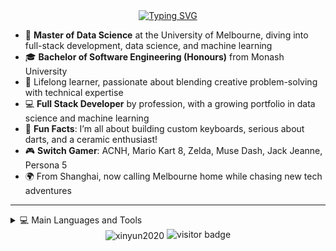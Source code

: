 <div align="center">
  <!--
  <a href="https://www.gautamkrishnar.com/"><img src="https://media.giphy.com/media/hvRJCLFzcasrR4ia7z/giphy.gif" width="25px"></a>
  -->
<a href="https://git.io/typing-svg"><img src="https://readme-typing-svg.demolab.com?font=Fira+Code&duration=3000&pause=500&color=27EBF7&center=true&vCenter=true&multiline=true&width=435&height=100&lines=Hello+World%2C+Nice+to+meet+you!;I'm+Xinyun" alt="Typing SVG" /></a>

</div>

- 📖 **Master of Data Science** at the University of Melbourne, diving into full-stack development, data science, and machine learning
- 🎓 **Bachelor of Software Engineering (Honours)** from Monash University
- 🌱 Lifelong learner, passionate about blending creative problem-solving with technical expertise
- 💻 **Full Stack Developer** by profession, with a growing portfolio in data science and machine learning
- 🎯 **Fun Facts**: I’m all about building custom keyboards, serious about darts, and a ceramic enthusiast!
- 🎮 **Switch Gamer**: ACNH, Mario Kart 8, Zelda, Muse Dash, Jack Jeanne, Persona 5
- 🌍 From Shanghai, now calling Melbourne home while chasing new tech adventures

---

<details>
  <summary>💻 Main Languages and Tools </summary>

👨‍💻 Programming Languages

[![My Skills](https://skillicons.dev/icons?i=javascript,typescript,py,go,bash,java,rust,r,matlab,swift&theme=dark&perline=20)](https://skillicons.dev)

🧠 AI / Data Science / ML

[![My Skills](https://skillicons.dev/icons?i=pytorch,tensorflow,opencv,anaconda&theme=dark&perline=20)](https://skillicons.dev)

🛠️ Development Tools / IDEs

[![My Skills](https://skillicons.dev/icons?i=vscode,pycharm,eclipse,neovim,vim,visualstudio,obsidian&theme=dark&perline=20)](https://skillicons.dev)

📦 Package / Dependency Management

[![My Skills](https://skillicons.dev/icons?i=npm,pnpm,bun,deno,anaconda&theme=dark&perline=20)](https://skillicons.dev)

🌐 Frontend Frameworks / Tools

[![My Skills](https://skillicons.dev/icons?i=react,vue,angular,nextjs,vite,vitest,babel,html,css&theme=dark&perline=20)](https://skillicons.dev)

🌍 Backend Frameworks / Platforms

[![My Skills](https://skillicons.dev/icons?i=nodejs,express,django,flask,dotnet,firebase,graphql,prisma&theme=dark&perline=20)](https://skillicons.dev)

💻 Operating Systems / Environments

[![My Skills](https://skillicons.dev/icons?i=linux,ubuntu,arch,windows,raspberrypi&theme=dark&perline=20)](https://skillicons.dev)

📡 Cloud / DevOps / Infra

[![My Skills](https://skillicons.dev/icons?i=docker,kubernetes,ansible,jenkins,aws,azure,gcp,openshift&theme=dark&perline=20)](https://skillicons.dev)

🧰 Other Tools & Platforms

[![My Skills](https://skillicons.dev/icons?i=github,git,bitbucket,stackoverflow,gmail,latex,postman,powershell,elasticsearch,electron,jest,figma&theme=dark&perline=20)](https://skillicons.dev)

</details>

<div align="center">

<img align="center" src="https://github-readme-stats.vercel.app/api/top-langs?username=xinyun2020&show_icons=true&locale=en&layout=compact" alt="xinyun2020" />
  
<img src="https://visitor-badge.laobi.icu/badge?page_id=xinyun2020.xinyun2020" alt="visitor badge"/>       

</div>

<!--
**XinYun2020/XinYun2020** is a ✨ _special_ ✨ repository because its `README.md` (this file) appears on your GitHub profile.

Here are some ideas to get you started:

- 🔭 I’m currently working on ...
- 🌱 I’m currently learning ...
- 👯 I’m looking to collaborate on ...
- 🤔 I’m looking for help with ...
- 💬 Ask me about ...
- 📫 How to reach me: ...
- 😄 Pronouns: ...
- ⚡ Fun fact: ...
[![Metrics](https://github.com/XinYun2020/XinYun2020/blob/master/github-metrics.svg)](https://github.com/XinYun2020)
-->

[github]: https://github.com/XinYun2020
[twitter]: https://twitter.com/
[instagram]: https://instagram.com/zhangxinyun23
[linkedin]: https://linkedin.com/in/xinyun-zhang-48b7321a1

</div>
